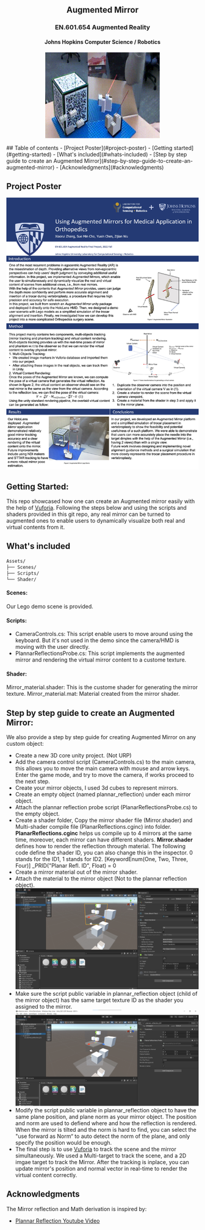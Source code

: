 <h2 align="center">Augmented Mirror</h3>
<h3 align="center">EN.601.654 Augmented Reality</h3>
<h4 align="center">Johns Hopkins Computer Science / Robotics</h4>
<p align="center">
  <img src="figures/demo.gif" alt="gif" width="300" />
</p>
## Table of contents
- [Project Poster](#project-poster)
- [Getting started](#getting-started)
- [What's included](#whats-included)
- [Step by step guide to create an Augmented Mirror](#step-by-step-guide-to-create-an-augmented-mirror)
- [Acknowledgments](#acknowledgments)
  
## Project Poster
<p align="center">
  <img src="figures/AugmentedMirrorPoster.jpg" alt="pdf" width="900" />
</p>

## Getting Started:

This repo showcased how one can create an Augmented mirror easily with the help of [Vuforia](https://developer.vuforia.com/). Following the steps below and using the scripts and shaders provided in this git repo, any real mirror can be turned to augmented ones to enable users to dynamically visualize both real and virtual contents from it. 

## What's included
```text
Assets/
├── Scenes/
├── Scripts/
└── Shader/
```
####  Scenes: 
Our Lego demo scene is provided.
#### Scripts: 
* CameraControls.cs: This script enable users to move around using the keyboard. But it's not used in the demo since the camera/HMD is moving with the user directly.
* PlannarReflectionsProbe.cs: This script implements the augmented mirror and rendering the virtual mirror content to a custome texture. 

#### Shader:
Mirror_material.shader: This is the custome shader for generating the mirror texture. 
Mirror_material.mat: Material created from the mirror shader. 
  
## Step by step guide to create an Augmented Mirror:
We also provide a step by step guide for creating Augmented Mirror on any custom object:
- Create a new 3D core unity project. (Not URP)
- Add the camera control script (CameraControls.cs) to the main camera, this allows you to move the main camera with mouse and arrow keys. Enter the game mode, and try to move the camera, if works proceed to the next step. 
- Create your mirror objects, I used 3d cubes to represent mirrors. 
- Create an empty object (named plannar_reflection) under each mirror object.
- Attach the plannar reflection probe script (PlanarReflectionsProbe.cs) to the empty object. 
- Create a shader folder, Copy the mirror shader file (Mirror.shader) and Multi-shader compile file (PlanarReflections.cginc) into folder.
**PlanarReflections.cginc** helps us compile up to 4 mirrors at the same time, moreover, each mirror can have different shaders. 
**Mirror.shader** defines how to render the reflection through material. 
The following code define the shader ID, you can also change this in the inspector. 0 stands for the ID1, 1 stands for ID2. 
[KeywordEnum(One, Two, Three, Four)]
 _PRID("Planar Refl. ID", Float) = 0
- Create a mirror material out of the mirror shader. 
- Attach the material to the mirror object (Not to the plannar reflection object). 
![](figures/mirror.png)
- Make sure the script public variable in plannar_reflection object (child of the mirror object) has the same target texture ID as the shader you assigned to the mirror.
 ![](figures/plannar_reflection.png)
- Modify the script public variable in plannar_reflection object to have the same plane position, and plane norm as your mirror object. The position and norm are used to defiend where and how the reflection is rendered. When the mirror is tilted and the norm is hard to find, you can select the "use forward as Norm“ to auto detect the norm of the plane, and only specify the position would be enough. 
- The final step is to use [Vuforia](https://developer.vuforia.com/) to track the scene and the mirror simultaneously. We used a Multi-target to track the scene, and a 2D imgae target to track the Mirror. After the tracking is inplace, you can update mirror's position and normal vector in real-time to render the virtual content correctly.


## Acknowledgments
The Mirror reflection and Math derivation is inspired by:  
* [Plannar Reflection Youtube Video](https://www.youtube.com/watch?v=w84-l3IEhXM)

